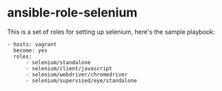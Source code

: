# ansible-role-selenium

This is a set of roles for setting up selenium, here's the sample playbook:

```
- hosts: vagrant
  become: yes
  roles:
      - selenium/standalone
      - selenium/client/javascript
      - selenium/webdriver/chromedriver
      - selenium/supervised/eye/standalone
```
